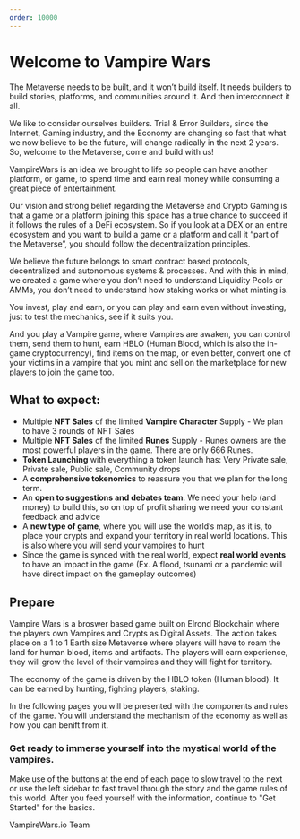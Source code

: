 ```yaml
---
order: 10000
---
```


# Welcome to Vampire Wars

The Metaverse needs to be built, and it won’t build itself. It needs builders to build stories, platforms, and communities around it. And then interconnect it all. 

We like to consider ourselves builders. Trial & Error Builders, since the Internet, Gaming industry, and the Economy are changing so fast that what we now believe to be the future, will change radically in the next 2 years. So, welcome to the Metaverse, come and build with us!  

VampireWars is an idea we brought to life so people can have another platform, or game, to spend time and earn real money while consuming a great piece of entertainment.  

Our vision and strong belief regarding the Metaverse and Crypto Gaming is that a game or a platform joining this space has a true chance to succeed if it follows the rules of a DeFi ecosystem. So if you look at a DEX or an entire ecosystem and you want to build a game or a platform and call it “part of the Metaverse”, you should follow the decentralization principles. 

We believe the future belongs to smart contract based protocols, decentralized and autonomous systems & processes. And with this in mind, we created a game where you don’t need to understand Liquidity Pools or AMMs, you don’t need to understand how staking works or what minting is. 

You invest, play and earn, or you can play and earn even without investing, just to test the mechanics, see if it suits you. 

And you play a Vampire game, where Vampires are awaken, you can control them, send them to hunt, earn HBLO (Human Blood, which is also the in-game cryptocurrency), find items on the map, or even better, convert one of your victims in a vampire that you mint and sell on the marketplace for new players to join the game too. 

## What to expect:
- Multiple **NFT Sales** of the limited **Vampire Character** Supply - We plan to have 3 rounds of NFT Sales
- Multiple **NFT Sales** of the limited **Runes** Supply - Runes owners are the most powerful players in the game. There are only 666 Runes. 
- **Token Launching** with everything a token launch has: Very Private sale, Private sale, Public sale, Community drops
- A **comprehensive tokenomics** to reassure you that we plan for the long term.
- An **open to suggestions and debates team**. We need your help (and money) to build this, so on top of profit sharing we need your constant feedback and advice
- A **new type of game**, where you will use the world’s map, as it is, to place your crypts and expand your territory in real world locations. This is also where you will send your vampires to hunt
- Since the game is synced with the real world, expect **real world events** to have an impact in the game (Ex. A flood, tsunami or a pandemic will have direct impact on the gameplay outcomes)


## Prepare

Vampire Wars is a broswer based game built on Elrond Blockchain where the players own Vampires and Crypts as Digital Assets. The action takes place on a 1 to 1 Earth size Metaverse where players will have to roam the land for human blood, items and artifacts. The players will earn experience, they will grow the level of their vampires and they will fight for territory.

The economy of the game is driven by the HBLO token (Human blood). It can be earned by hunting, fighting players, staking.  

In the following pages you will be presented with the components and rules of the game. You will understand the mechanism of the economy as well as how you can benift from it.

### Get ready to immerse yourself into the mystical world of the vampires.

Make use of the buttons at the end of each page to slow travel to the next or use the left sidebar to fast travel through the story and the game rules of this world.
After you feed yourself with the information, continue to "Get Started" for the basics.

VampireWars.io Team
